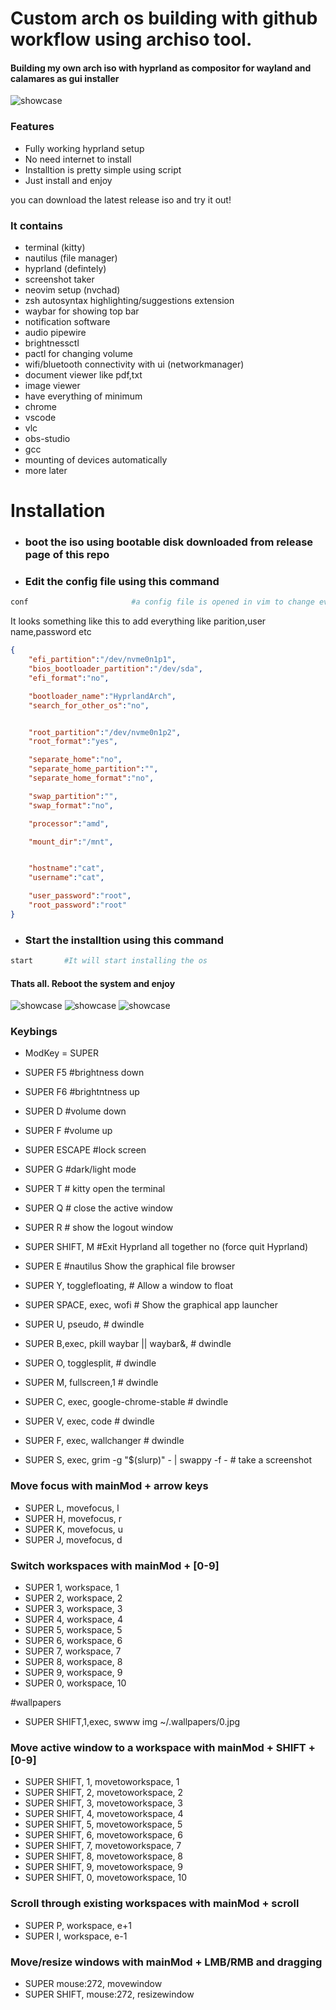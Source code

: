 # Custom arch os building with github workflow using archiso tool.





#### Building my own arch iso with hyprland as compositor for wayland and calamares as gui installer


![showcase](wastes/demo.png)
### Features
- Fully working hyprland setup
- No need internet to install
- Installtion is pretty simple using script
- Just install and enjoy

you can download the latest release iso and try it out!

### It contains
- terminal (kitty)
- nautilus (file manager)
- hyprland (defintely)
- screenshot taker
- neovim setup (nvchad)
- zsh autosyntax highlighting/suggestions extension
- waybar for showing top bar
- notification software
- audio pipewire
- brightnessctl
- pactl for changing volume
- wifi/bluetooth connectivity with ui (networkmanager)
- document viewer like pdf,txt
- image viewer
- have everything of minimum
- chrome 
- vscode 
- vlc
- obs-studio
- gcc
- mounting of devices automatically
- more later


# Installation
-   ### boot the iso using bootable disk downloaded from release page of this repo

-   ### Edit the config file using this command
```bash
conf                       #a config file is opened in vim to change everything
```

It looks something like this to add everything like parition,user name,password etc

```json
{
    "efi_partition":"/dev/nvme0n1p1",
    "bios_bootloader_partition":"/dev/sda",
    "efi_format":"no",

    "bootloader_name":"HyprlandArch",
    "search_for_other_os":"no",


    "root_partition":"/dev/nvme0n1p2",
    "root_format":"yes",

    "separate_home":"no",
    "separate_home_partition":"",
    "separate_home_format":"no",

    "swap_partition":"",
    "swap_format":"no",

    "processor":"amd",

    "mount_dir":"/mnt",


    "hostname":"cat",
    "username":"cat",

    "user_password":"root",
    "root_password":"root"
}


```

-   ### Start the installtion using this command

```bash
start       #It will start installing the os
```
#### Thats all. Reboot the system and enjoy
![showcase](wastes/show.png)
![showcase](wastes/show2.png)
![showcase](wastes/show3.png)




### Keybings


- ModKey = SUPER


- SUPER F5  #brightness down
- SUPER F6   #brightntness up
- SUPER D #volume down
- SUPER F #volume up
- SUPER ESCAPE #lock screen
- SUPER G  #dark/light mode
- SUPER T # kitty open the terminal
- SUPER Q  # close the active window
- SUPER R  # show the logout window
- SUPER SHIFT, M  #Exit Hyprland all together no (force quit Hyprland)
- SUPER E  #nautilus Show the graphical file browser
- SUPER Y, togglefloating, # Allow a window to float
- SUPER SPACE, exec, wofi # Show the graphical app launcher
- SUPER U, pseudo, # dwindle
- SUPER B,exec, pkill waybar || waybar&, # dwindle
- SUPER O, togglesplit, # dwindle
- SUPER M, fullscreen,1 # dwindle
- SUPER C, exec, google-chrome-stable # dwindle
- SUPER V, exec, code  # dwindle
- SUPER F, exec, wallchanger  # dwindle
- SUPER S, exec, grim -g "$(slurp)" - | swappy -f - # take a screenshot

### Move focus with mainMod + arrow keys
- SUPER L, movefocus, l
- SUPER H, movefocus, r
- SUPER K, movefocus, u
- SUPER J, movefocus, d

### Switch workspaces with mainMod + [0-9]
- SUPER 1, workspace, 1
- SUPER 2, workspace, 2
- SUPER 3, workspace, 3
- SUPER 4, workspace, 4
- SUPER 5, workspace, 5
- SUPER 6, workspace, 6
- SUPER 7, workspace, 7
- SUPER 8, workspace, 8
- SUPER 9, workspace, 9
- SUPER 0, workspace, 10

#wallpapers
- SUPER SHIFT,1,exec, swww img ~/.wallpapers/0.jpg
### Move active window to a workspace with mainMod + SHIFT + [0-9]
- SUPER SHIFT, 1, movetoworkspace, 1
- SUPER SHIFT, 2, movetoworkspace, 2
- SUPER SHIFT, 3, movetoworkspace, 3
- SUPER SHIFT, 4, movetoworkspace, 4
- SUPER SHIFT, 5, movetoworkspace, 5
- SUPER SHIFT, 6, movetoworkspace, 6
- SUPER SHIFT, 7, movetoworkspace, 7
- SUPER SHIFT, 8, movetoworkspace, 8
- SUPER SHIFT, 9, movetoworkspace, 9
- SUPER SHIFT, 0, movetoworkspace, 10

### Scroll through existing workspaces with mainMod + scroll
- SUPER P, workspace, e+1
- SUPER I, workspace, e-1

### Move/resize windows with mainMod + LMB/RMB and dragging
- SUPER mouse:272, movewindow
- SUPER SHIFT, mouse:272, resizewindow



